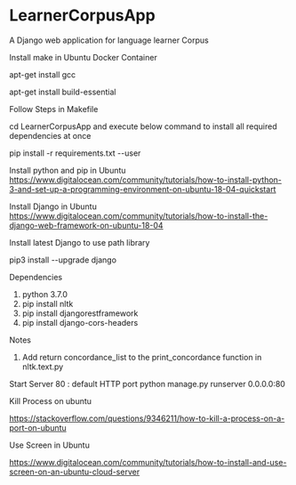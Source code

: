 # LearnerCorpusApp
A Django web application for language learner Corpus

Install make in Ubuntu Docker Container 

apt-get install gcc

apt-get install build-essential


Follow Steps in Makefile


cd LearnerCorpusApp and execute below command to install all required dependencies at once

pip install -r requirements.txt --user


Install python and pip in Ubuntu
https://www.digitalocean.com/community/tutorials/how-to-install-python-3-and-set-up-a-programming-environment-on-ubuntu-18-04-quickstart

Install Django in Ubuntu
https://www.digitalocean.com/community/tutorials/how-to-install-the-django-web-framework-on-ubuntu-18-04

Install latest Django to use path library

pip3 install --upgrade django

Dependencies
1) python 3.7.0
2) pip install nltk
3) pip install djangorestframework
4) pip install django-cors-headers

Notes
1) Add return concordance_list to the print_concordance function in nltk.text.py


Start Server
80 : default HTTP port
python manage.py runserver 0.0.0.0:80


Kill Process on ubuntu

https://stackoverflow.com/questions/9346211/how-to-kill-a-process-on-a-port-on-ubuntu


Use Screen in Ubuntu

https://www.digitalocean.com/community/tutorials/how-to-install-and-use-screen-on-an-ubuntu-cloud-server

